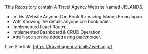 This Repository contain A Travel Agency Website Named JISLANDS.

* In this Website Anyone Can Book 6 amazing Islands From Japan.
* With Knowing the details anyone cna book order.
* Implemented React Router.
* Implemented Dashboard & CRUD Operation.
* Add Place service added using placeholder.

Live Site link: [https://travel-agency-bcd57.web.app/]
